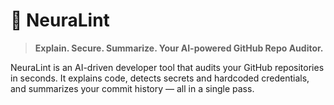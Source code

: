 # 🧠 NeuraLint

> **Explain. Secure. Summarize. Your AI-powered GitHub Repo Auditor.**

NeuraLint is an AI-driven developer tool that audits your GitHub repositories in seconds. It explains code, detects secrets and hardcoded credentials, and summarizes your commit history — all in a single pass.

